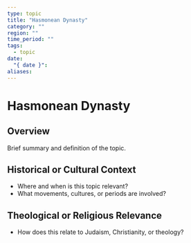 ```yaml
---
type: topic
title: "Hasmonean Dynasty"
category: ""
region: ""
time_period: ""
tags:
  - topic
date:
  "{ date }": 
aliases:
---
```


# Hasmonean Dynasty

## Overview

Brief summary and definition of the topic.

## Historical or Cultural Context

- Where and when is this topic relevant?
- What movements, cultures, or periods are involved?

## Theological or Religious Relevance

- How does this relate to Judaism, Christianity, or theology?